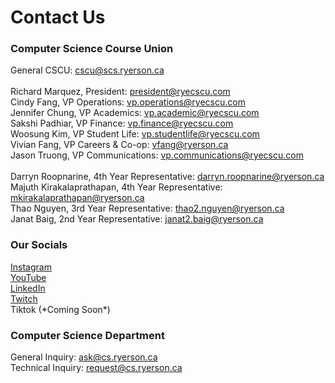 # Contact Us

<h3>Computer Science Course Union</h3>
General CSCU: <a href="mailto: cscu@scs.ryerson.ca" target="_blank" rel="noopener noreferrer">cscu@scs.ryerson.ca</a><br/><br/>
Richard Marquez, President: <a href="mailto: president@ryecscu.com" target="_blank" rel="noopener noreferrer">president@ryecscu.com</a><br/>
Cindy Fang, VP Operations: <a href="mailto: vp.operations@ryecscu.com" target="_blank" rel="noopener noreferrer">vp.operations@ryecscu.com</a><br/>
Jennifer Chung, VP Academics: <a href="mailto: vp.academic@ryecscu.com" target="_blank" rel="noopener noreferrer">vp.academic@ryecscu.com</a><br/>
Sakshi Padhiar, VP Finance: <a href="mailto: vp.finance@ryecscu.com" target="_blank" rel="noopener noreferrer">vp.finance@ryecscu.com</a><br/>
Woosung Kim, VP Student Life: <a href="mailto: vp.studentlife@ryecscu.com" target="_blank" rel="noopener noreferrer">vp.studentlife@ryecscu.com</a><br/>
Vivian Fang, VP Careers & Co-op: <a href="mailto: vfang@ryerson.ca" target="_blank" rel="noopener noreferrer">vfang@ryerson.ca</a><br/>
Jason Truong, VP Communications: <a href="mailto: vp.communications@ryecscu.com" target="_blank" rel="noopener noreferrer">vp.communications@ryecscu.com</a><br/><br/>
Darryn Roopnarine, 4th Year Representative: <a href="mailto: darryn.roopnarine@ryerson.ca" target="_blank" rel="noopener noreferrer">darryn.roopnarine@ryerson.ca </a><br/>
Majuth Kirakalaprathapan, 4th Year Representative: <a href="mailto: mkirakalaprathapan@ryerson.ca" target="_blank" rel="noopener noreferrer">mkirakalaprathapan@ryerson.ca</a><br/>
Thao Nguyen, 3rd Year Representative: <a href="mailto: thao2.nguyen@ryerson.ca" target="_blank" rel="noopener noreferrer">thao2.nguyen@ryerson.ca</a><br/>
Janat Baig, 2nd Year Representative: <a href="mailto: janat2.baig@ryerson.ca" target="_blank" rel="noopener noreferrer">janat2.baig@ryerson.ca</a><br/>

<h3>Our Socials</h3>
<a href="https://www.instagram.com/tmu_cscu/" target="_blank" rel="noopener noreferrer">Instagram</a><br/>
<a href="https://www.youtube.com/channel/UCxZNP3s0RBaOT-nEEB7nAtg" target="_blank" rel="noopener noreferrer">YouTube</a><br/>
<a href="https://www.linkedin.com/company/ryerson-computer-science-course-union/" target="_blank" rel="noopener noreferrer">LinkedIn</a><br/>
<a href="https://www.twitch.tv/ryersoncscu" target="_blank" rel="noopener noreferrer">Twitch</a><br/>
Tiktok (*Coming Soon*)  
<br/>

<h3>Computer Science Department</h3>
General Inquiry: <a href="mailto: ask@cs.ryerson.ca" target="_blank" rel="noopener noreferrer">ask@cs.ryerson.ca</a><br/>
Technical Inquiry: <a href="mailto: request@cs.ryerson.ca" target="_blank" rel="noopener noreferrer">request@cs.ryerson.ca</a><br/>
<br/>
